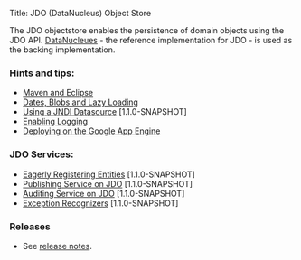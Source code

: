 Title: JDO (DataNucleus) Object Store

The JDO objectstore enables the persistence of domain objects using the JDO API. [DataNucleues](http://datanucleus.org) - the reference implementation for JDO - is used as the backing implementation.

### Hints and tips:

- [Maven and Eclipse](maven-and-eclipse.html)
- [Dates, Blobs and Lazy Loading](dates-blobs-lazy-loading.html)
- [Using a JNDI Datasource](using-jndi-datasource.html) [1.1.0-SNAPSHOT]
- [Enabling Logging](enabling-logging.html)
- [Deploying on the Google App Engine](deploying-on-the-google-app-engine.html)

### JDO Services:

- [Eagerly Registering Entities](eagerly-registering-entities.html) [1.1.0-SNAPSHOT]
- [Publishing Service on JDO](publishing-service-jdo.html) [1.1.0-SNAPSHOT]
- [Auditing Service on JDO](auditing-service-jdo.html) [1.1.0-SNAPSHOT]
- [Exception Recognizers](exception-recognizers-jdo.html) [1.1.0-SNAPSHOT]

### Releases

- See [release notes](release-notes/about.html).
